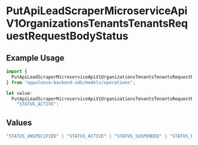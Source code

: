 # PutApiLeadScraperMicroserviceApiV1OrganizationsTenantsTenantsRequestRequestBodyStatus

## Example Usage

```typescript
import {
  PutApiLeadScraperMicroserviceApiV1OrganizationsTenantsTenantsRequestRequestBodyStatus,
} from "oppulence-backend-sdk/models/operations";

let value:
  PutApiLeadScraperMicroserviceApiV1OrganizationsTenantsTenantsRequestRequestBodyStatus =
    "STATUS_ACTIVE";
```

## Values

```typescript
"STATUS_UNSPECIFIED" | "STATUS_ACTIVE" | "STATUS_SUSPENDED" | "STATUS_PENDING_VERIFICATION" | "STATUS_REVOKED" | "STATUS_EXPIRED" | "STATUS_RATE_LIMITED" | "STATUS_PENDING_REVIEW" | "STATUS_DEPRECATED" | "STATUS_MAINTENANCE"
```